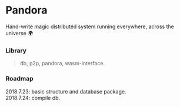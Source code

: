 # Pandora

Hand-write magic distributed system running everywhere, across the universe 🌍

### Library

> db, p2p, pandora, wasm-interface.

### Roadmap

2018.7.23: basic structure and database package.  
2018.7.24: compile db.  

    
